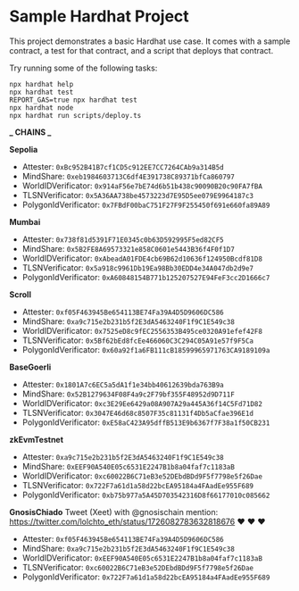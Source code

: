 # Sample Hardhat Project

This project demonstrates a basic Hardhat use case. It comes with a sample contract, a test for that contract, and a script that deploys that contract.

Try running some of the following tasks:

```shell
npx hardhat help
npx hardhat test
REPORT_GAS=true npx hardhat test
npx hardhat node
npx hardhat run scripts/deploy.ts
```

**_ CHAINS _**

**Sepolia**
- Attester: `0xBc952B41B7cf1CD5c912EE7CC7264CAb9a314B5d`
- MindShare: `0xeb1984603713C6df4E391738C89371bfCa860797`
- WorldIDVerificator: `0x914aF56e7bE74d6b51b438c90090B20c90FA7fBA`
- TLSNVerificator: `0x5A36AA738be4573223d7E95D5ee079E9964187c3`
- PolygonIdVerificator: `0x7FBdF00baC751F27F9F255450f691e660fa89A89`

**Mumbai**
- Attester: `0x738f81d5391F71E0345c0b63D592995F5ed82CF5`
- MindShare: `0x5B2FE8A69573321e858C0601e5443B36f4F0f1D7`
- WorldIDVerificator: `0xAbeadA01FDE4cb69B62d10636f124950Bcdf81D8`
- TLSNVerificator: `0x5a918c9961Db19Ea98Bb30EDD4e34A047db2d9e7`
- PolygonIdVerificator: `0xA60848154B771b125207527E94FeF3cc2D1666c7`

**Scroll**
- Attester: `0xf05F463945Be654113BE74Fa39A4D5D9606DC586`
- MindShare: `0xa9c715e2b231b5f2E3dA5463240F1f9C1E549c38`
- WorldIDVerificator: `0x7525eD8c9fEC2556353B495ce0320A91efef42F8`
- TLSNVerificator: `0x5Bf62bEd8fcEe466060C3C294C05A91e57f9F5Ca`
- PolygonIdVerificator: `0x60a92f1a6FB111cB18599965971763CA9189109a`

**BaseGoerli**
- Attester: `0x1801A7c6EC5a5dA1f1e34bb40612639bda763B9a`
- MindShare: `0x52B1279634F08F4a9c2F79bf355F48952d9D711F`
- WorldIDVerificator: `0xc3E29Ee6429a08A907A29a445A36f14C5Fd71D82`
- TLSNVerificator: `0x3047E46d68c8507F35c81131f4Db5aCfae396E1d`
- PolygonIdVerificator: `0xE58aC423A95dffB513E9b6367f7F38a1f50CB231`

**zkEvmTestnet**
- Attester: `0xa9c715e2b231b5f2E3dA5463240F1f9C1E549c38`
- MindShare: `0xEEF90A540E05c6531E2247B1b8a04faf7c1183aB`
- WorldIDVerificator: `0xc60022B6C71eB3e52DEbdBDd9F5f7798e5f26Dae`
- TLSNVerificator: `0x722F7a61d1a58d22bcEA95184a4FAadEe955F689`
- PolygonIdVerificator: `0xb75b977a5A45D703542316D8f66177010c085662`

**GnosisChiado**
Tweet (Xeet) with @gnosischain mention: https://twitter.com/lolchto_eth/status/1726082783632818676 ❤️ ❤️ ❤️ 
- Attester: `0xf05F463945Be654113BE74Fa39A4D5D9606DC586`
- MindShare: `0xa9c715e2b231b5f2E3dA5463240F1f9C1E549c38`
- WorldIDVerificator: `0xEEF90A540E05c6531E2247B1b8a04faf7c1183aB`
- TLSNVerificator: `0xc60022B6C71eB3e52DEbdBDd9F5f7798e5f26Dae`
- PolygonIdVerificator: `0x722F7a61d1a58d22bcEA95184a4FAadEe955F689`